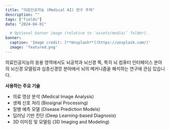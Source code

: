 ```yaml
---
title: "의료인공지능 (Medical AI) 연구 주제"
description: ""
tags: ["fields"]
date: "2024-04-01"

  # Optional banner image (relative to `assets/media/` folder).
banner:
  caption: 'Image credit: [**Unsplash**](https://unsplash.com/)'
  image: 'featured.png'
---
```



의료인공지능의 응용 영역에서도 뇌공학과 뇌신경 쪽, 특히 뇌 컴퓨터 인터페이스 분야의 뇌신경 모델링과 심층신경망 분야에서 뇌의 메커니즘을 해석하는 연구에 관심 있습니다.

__사용하는 주요 기술__

- 의료 영상 분석 (Medical Image Analysis)
- 생체 신호 처리 (Biosignal Processing)
- 질병 예측 모델 (Disease Prediction Models)
- 딥러닝 기반 진단 (Deep Learning-based Diagnosis)
- 3D 이미징 및 모델링 (3D Imaging and Modeling)